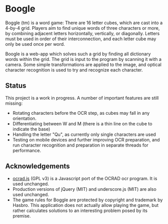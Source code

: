 # Boogle

Boggle (tm) is a word game: There are 16 letter cubes, which are cast into a 4-by-4 grid. Players aim to find unique words of three characters or more, by combining adjacent letters horizontally, vertically, or diagonally. Letters must be used in order of their interconnection, and each letter cube may only be used once per word.

Boogle is a web-app which solves such a grid by finding all dictionary words within the grid. The grid is input to the program by scanning it with a camera. Some simple transformations are applied to the image, and optical character recognition is used to try and recognize each character.

## Status

This project is a work in progress. A number of important features are still missing:

* Rotating characters before the OCR step, as cubes may fall in any orientation.
* Differentiating between W and M (there is a thin line on the cube to indicate the base)
* Handling the letter "Qu", as currently only single characters are used
* Testing on mobile devices and further improving OCR preparation, and run character recognition and preparation in separate threads for performance.

## Acknowledgements

* [ocrad.js](https://github.com/antimatter15/ocrad.js) (GPL v3) is a Javascript port of the OCRAD ocr program. It is used unchanged.
* Production versions of jQuery (MIT) and underscore.js (MIT) are also used unchanged.
* The game rules for Boggle are protected by copyright and trademark by Hasbro. This application does not actually allow playing the game, but rather calculates solutions to an interesting problem posed by its premise.
